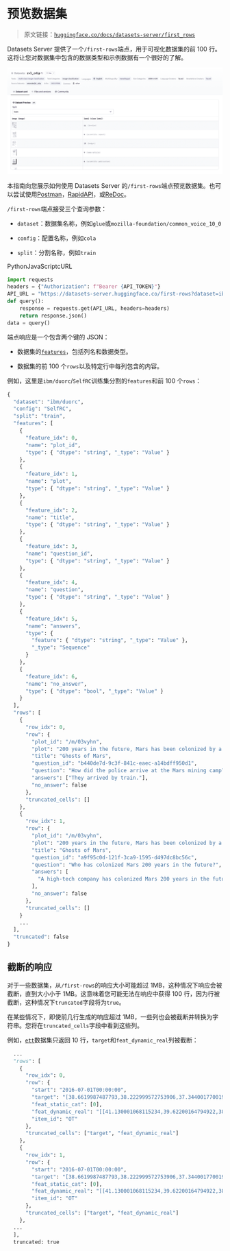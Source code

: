 # 预览数据集

> 原文链接：[`huggingface.co/docs/datasets-server/first_rows`](https://huggingface.co/docs/datasets-server/first_rows)

Datasets Server 提供了一个`/first-rows`端点，用于可视化数据集的前 100 行。这将让您对数据集中包含的数据类型和示例数据有一个很好的了解。

![dataset-viewer](img/97b9f61671054d67cf8cb0949a1195e9.png)

本指南向您展示如何使用 Datasets Server 的`/first-rows`端点预览数据集。也可以尝试使用[Postman](https://www.postman.com/huggingface/workspace/hugging-face-apis/request/23242779-32d6a8be-b800-446a-8cee-f6b5ca1710df)，[RapidAPI](https://rapidapi.com/hugging-face-hugging-face-default/api/hugging-face-datasets-api)，或[ReDoc](https://redocly.github.io/redoc/?url=https://datasets-server.huggingface.co/openapi.json#operation/listFirstRows)。

`/first-rows`端点接受三个查询参数：

+   `dataset`：数据集名称，例如`glue`或`mozilla-foundation/common_voice_10_0`

+   `config`：配置名称，例如`cola`

+   `split`：分割名称，例如`train`

PythonJavaScriptcURL

```py
import requests
headers = {"Authorization": f"Bearer {API_TOKEN}"}
API_URL = "https://datasets-server.huggingface.co/first-rows?dataset=ibm/duorc&config=SelfRC&split=train"
def query():
    response = requests.get(API_URL, headers=headers)
    return response.json()
data = query()
```

端点响应是一个包含两个键的 JSON：

+   数据集的[`features`](https://huggingface.co/docs/datasets/about_dataset_features)，包括列名和数据类型。

+   数据集的前 100 个`rows`以及特定行中每列包含的内容。

例如，这里是`ibm/duorc`/`SelfRC`训练集分割的`features`和前 100 个`rows`：

```py
{
  "dataset": "ibm/duorc",
  "config": "SelfRC",
  "split": "train",
  "features": [
    {
      "feature_idx": 0,
      "name": "plot_id",
      "type": { "dtype": "string", "_type": "Value" }
    },
    {
      "feature_idx": 1,
      "name": "plot",
      "type": { "dtype": "string", "_type": "Value" }
    },
    {
      "feature_idx": 2,
      "name": "title",
      "type": { "dtype": "string", "_type": "Value" }
    },
    {
      "feature_idx": 3,
      "name": "question_id",
      "type": { "dtype": "string", "_type": "Value" }
    },
    {
      "feature_idx": 4,
      "name": "question",
      "type": { "dtype": "string", "_type": "Value" }
    },
    {
      "feature_idx": 5,
      "name": "answers",
      "type": {
        "feature": { "dtype": "string", "_type": "Value" },
        "_type": "Sequence"
      }
    },
    {
      "feature_idx": 6,
      "name": "no_answer",
      "type": { "dtype": "bool", "_type": "Value" }
    }
  ],
  "rows": [
    {
      "row_idx": 0,
      "row": {
        "plot_id": "/m/03vyhn",
        "plot": "200 years in the future, Mars has been colonized by a high-tech company.\nMelanie Ballard (Natasha Henstridge) arrives by train to a Mars mining camp which has cut all communication links with the company headquarters. She's not alone, as she is with a group of fellow police officers. They find the mining camp deserted except for a person in the prison, Desolation Williams (Ice Cube), who seems to laugh about them because they are all going to die. They were supposed to take Desolation to headquarters, but decide to explore first to find out what happened.They find a man inside an encapsulated mining car, who tells them not to open it. However, they do and he tries to kill them. One of the cops witnesses strange men with deep scarred and heavily tattooed faces killing the remaining survivors. The cops realise they need to leave the place fast.Desolation explains that the miners opened a kind of Martian construction in the soil which unleashed red dust. Those who breathed that dust became violent psychopaths who started to build weapons and kill the uninfected. They changed genetically, becoming distorted but much stronger.The cops and Desolation leave the prison with difficulty, and devise a plan to kill all the genetically modified ex-miners on the way out. However, the plan goes awry, and only Melanie and Desolation reach headquarters alive. Melanie realises that her bosses won't ever believe her. However, the red dust eventually arrives to headquarters, and Melanie and Desolation need to fight once again.",
        "title": "Ghosts of Mars",
        "question_id": "b440de7d-9c3f-841c-eaec-a14bdff950d1",
        "question": "How did the police arrive at the Mars mining camp?",
        "answers": ["They arrived by train."],
        "no_answer": false
      },
      "truncated_cells": []
    },
    {
      "row_idx": 1,
      "row": {
        "plot_id": "/m/03vyhn",
        "plot": "200 years in the future, Mars has been colonized by a high-tech company.\nMelanie Ballard (Natasha Henstridge) arrives by train to a Mars mining camp which has cut all communication links with the company headquarters. She's not alone, as she is with a group of fellow police officers. They find the mining camp deserted except for a person in the prison, Desolation Williams (Ice Cube), who seems to laugh about them because they are all going to die. They were supposed to take Desolation to headquarters, but decide to explore first to find out what happened.They find a man inside an encapsulated mining car, who tells them not to open it. However, they do and he tries to kill them. One of the cops witnesses strange men with deep scarred and heavily tattooed faces killing the remaining survivors. The cops realise they need to leave the place fast.Desolation explains that the miners opened a kind of Martian construction in the soil which unleashed red dust. Those who breathed that dust became violent psychopaths who started to build weapons and kill the uninfected. They changed genetically, becoming distorted but much stronger.The cops and Desolation leave the prison with difficulty, and devise a plan to kill all the genetically modified ex-miners on the way out. However, the plan goes awry, and only Melanie and Desolation reach headquarters alive. Melanie realises that her bosses won't ever believe her. However, the red dust eventually arrives to headquarters, and Melanie and Desolation need to fight once again.",
        "title": "Ghosts of Mars",
        "question_id": "a9f95c0d-121f-3ca9-1595-d497dc8bc56c",
        "question": "Who has colonized Mars 200 years in the future?",
        "answers": [
          "A high-tech company has colonized Mars 200 years in the future."
        ],
        "no_answer": false
      },
      "truncated_cells": []
    }
    ...
  ],
  "truncated": false
}
```

## 截断的响应

对于一些数据集，从`/first-rows`的响应大小可能超过 1MB，这种情况下响应会被截断，直到大小小于 1MB。这意味着您可能无法在响应中获得 100 行，因为行被截断，这种情况下`truncated`字段将为`true`。

在某些情况下，即使前几行生成的响应超过 1MB，一些列也会被截断并转换为字符串。您将在`truncated_cells`字段中看到这些列。

例如，[`ett`](https://datasets-server.huggingface.co/first-rows?dataset=ett&config=m2&split=test)数据集只返回 10 行，`target`和`feat_dynamic_real`列被截断：

```py
  ...
  "rows": [
    {
      "row_idx": 0,
      "row": {
        "start": "2016-07-01T00:00:00",
        "target": "[38.6619987487793,38.222999572753906,37.34400177001953,37.124000549316406,37.124000549316406,36.9039",
        "feat_static_cat": [0],
        "feat_dynamic_real": "[[41.130001068115234,39.62200164794922,38.86800003051758,35.518001556396484,37.52799987792969,37.611",
        "item_id": "OT"
      },
      "truncated_cells": ["target", "feat_dynamic_real"]
    },
    {
      "row_idx": 1,
      "row": {
        "start": "2016-07-01T00:00:00",
        "target": "[38.6619987487793,38.222999572753906,37.34400177001953,37.124000549316406,37.124000549316406,36.9039",
        "feat_static_cat": [0],
        "feat_dynamic_real": "[[41.130001068115234,39.62200164794922,38.86800003051758,35.518001556396484,37.52799987792969,37.611",
        "item_id": "OT"
      },
      "truncated_cells": ["target", "feat_dynamic_real"]
    },
  ...
  ],
  truncated: true
```
